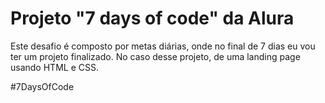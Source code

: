 # Projeto "7 days of code" da Alura

Este desafio é composto por metas diárias, onde no final de 7 dias eu vou ter um projeto finalizado. No caso desse projeto, de uma landing page usando HTML e CSS.

#7DaysOfCode